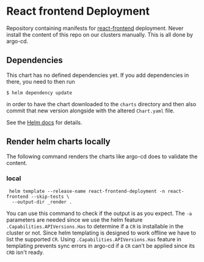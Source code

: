 # React frontend Deployment

Repository containing manifests for
[react-frontend](https://github.com/steadforce/react-frontend-with-security-issues)
deployment. Never install the content of this repo on our clusters manually. This is all done by argo-cd.

## Dependencies

This chart has no defined dependencies yet. 
If you add dependencies in there, you need to then run

    $ helm dependency update

in order to have the chart downloaded to the `charts` directory
and then also commit that new version alongside with the altered
`Chart.yaml` file.

See the [Helm docs](https://helm.sh/docs/topics/charts/#chart-dependencies)
for details.


## Render helm charts locally

The following command renders the charts like argo-cd does to validate the content.

### local

```
 helm template --release-name react-frontend-deployment -n react-frontend --skip-tests \
  --output-dir _render .
```

You can use this command to check if the output is as you expect. The `-a` parameters are needed since we use the
helm feature `.Capabilities.APIVersions.Has` to determine if a `CR` is installable in the cluster or not. Since
helm templating is designed to work offline we have to list the supported `CR`. Using `.Capabilities.APIVersions.Has`
feature in templating prevents sync errors in argo-cd if a `CR` can't be applied since its `CRD` isn't ready.